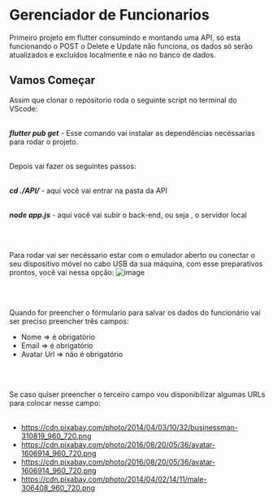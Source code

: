 # Gerenciador de Funcionarios

Primeiro projeto em flutter consumindo e montando uma API, só esta funcionando o POST o Delete e Update não funciona, os dados só serão atualizados e excluídos localmente e não no banco de dados.


## Vamos Começar


Assim que clonar o repósitorio roda o seguinte script no terminal do VScode:
<br><br>


**_flutter pub get_**  -  Esse comando vai instalar as dependências necéssarias para rodar o projeto. 
<br><br>

Depois vai fazer os seguintes passos:
<br><br>

  **_cd ./API/_**  -   aqui você vai entrar na pasta da API
  <br><br>
  
  **_node app.js_** -  aqui você vai subir o back-end, ou seja , o servidor local

<br><br>

Para rodar vai ser necéssario estar com o emulador aberto ou conectar o seu dispositivo móvel no cabo USB da sua máquina, com esse preparativos prontos, você vai nessa opção:
![image](https://github.com/willams192/gerencimento_funcionario/assets/84344077/05be3f46-d3d9-4637-af54-7b3f6fae6cab)

<br><br>

Quando for preencher o fórmulario para salvar os dados do funcionário vai ser preciso preencher três campos:


   - Nome => é obrigatório
   - Email => é obrigatório
   - Avatar Url => não é obrigatório

<br><br>

Se caso quiser preencher o terceiro campo vou disponibilizar algumas URLs para colocar nesse campo:
<br><br>

   - https://cdn.pixabay.com/photo/2014/04/03/10/32/businessman-310819_960_720.png
   - https://cdn.pixabay.com/photo/2016/08/20/05/36/avatar-1606914_960_720.png
   - https://cdn.pixabay.com/photo/2016/08/20/05/36/avatar-1606914_960_720.png
   - https://cdn.pixabay.com/photo/2014/04/02/14/11/male-306408_960_720.png

